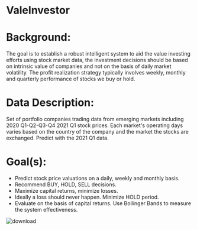 # ValeInvestor 

# Background:

The goal is to establish a robust intelligent system to aid the value investing efforts using stock market data, the investment decisions should be based on intrinsic value of companies and not on the basis of daily market volatility. The profit realization strategy typically involves weekly, monthly and quarterly performance of stocks we buy or hold.

# Data Description:

Set of portfolio companies trading data from emerging markets including 2020 Q1-Q2-Q3-Q4 2021 Q1 stock prices. Each market's operating days varies based on the country of the company and the market the stocks are exchanged. Predict with the 2021 Q1 data.

# Goal(s):

* Predict stock price valuations on a daily, weekly and monthly basis.
* Recommend BUY, HOLD, SELL decisions.
* Maximize capital returns, minimize losses.
* Ideally a loss should never happen. Minimize HOLD period.
* Evaluate on the basis of capital returns. Use Bollinger Bands to measure the system effectiveness.

![download](https://github.com/53KIbGcAqz0Gokmj/DeYOPOp5UPd8ZajM/assets/143815258/258f76aa-9b2a-41e3-a84b-7f0776cfe824)
